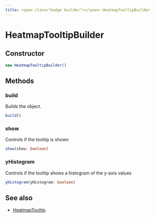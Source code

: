 ```yaml
---
title: <span class="badge builder"></span> HeatmapTooltipBuilder
---
```

# <span class="badge builder"></span> HeatmapTooltipBuilder

## Constructor

```typescript
new HeatmapTooltipBuilder()
```
## Methods

### <span class="badge object-method"></span> build

Builds the object.

```typescript
build()
```

### <span class="badge object-method"></span> show

Controls if the tooltip is shown

```typescript
show(show: boolean)
```

### <span class="badge object-method"></span> yHistogram

Controls if the tooltip shows a histogram of the y-axis values

```typescript
yHistogram(yHistogram: boolean)
```

## See also

 * <span class="badge object-type-interface"></span> [HeatmapTooltip](./object-HeatmapTooltip.md)
